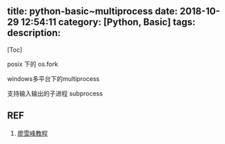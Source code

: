 title: python-basic~multiprocess
date: 2018-10-29 12:54:11
category: [Python, Basic]
tags:
description:
---
[Toc]

posix 下的 os.fork

windows多平台下的multiprocess

支持输入输出的子进程 subprocess

## REF

1. [廖雪峰教程](https://www.liaoxuefeng.com/wiki/0014316089557264a6b348958f449949df42a6d3a2e542c000/001431927781401bb47ccf187b24c3b955157bb12c5882d000)
